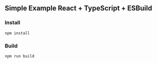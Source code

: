 ## Simple Example React + TypeScript + ESBuild

### Install
```npm install```

### Build
```npm run build```
